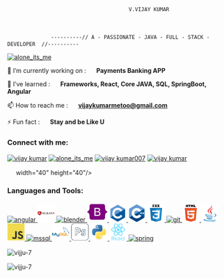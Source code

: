                                            V.VIJAY KUMAR                            
                                                                     
                                                                     
                                                                    
                  ----------// A - PASSIONATE - JAVA - FULL - STACK - DEVELOPER  //----------
                                                                         
                                                                         
                                                              

<p align="left"> <a href="https://twitter.com/alone_its_me" target="blank"><img src="https://img.shields.io/twitter/follow/alone_its_me?logo=twitter&style=for-the-badge" alt="alone_its_me" /></a> </p>

🔭 I’m currently working on : &nbsp;&nbsp;&nbsp;&nbsp;   **Payments Banking APP**

🌱 I’ve learned : &nbsp;&nbsp;&nbsp;&nbsp; **Frameworks, React, Core JAVA, SQL, SpringBoot, Angular**

📫 How to reach me :  &nbsp;&nbsp;&nbsp;&nbsp;  **vijaykumarmetoo@gmail.com**

⚡ Fun fact :  &nbsp;&nbsp;&nbsp;&nbsp; **Stay and be Like U**

<h3 align="left">Connect with me:</h3>
<p align="left">
<a href="https://codepen.io/vijay kumar" target="blank"><img align="center" src="https://raw.githubusercontent.com/rahuldkjain/github-profile-readme-generator/master/src/images/icons/Social/codepen.svg" alt="vijay kumar" height="30" width="40" /></a>
<a href="https://twitter.com/alone_its_me" target="blank"><img align="center" src="https://raw.githubusercontent.com/rahuldkjain/github-profile-readme-generator/master/src/images/icons/Social/twitter.svg" alt="alone_its_me" height="30" width="40" /></a>
<a href="https://linkedin.com/in/vijay kumar007" target="blank"><img align="center" src="https://raw.githubusercontent.com/rahuldkjain/github-profile-readme-generator/master/src/images/icons/Social/linked-in-alt.svg" alt="vijay kumar007" height="30" width="40" /></a>
<a href="https://www.hackerrank.com/vijay kumar" target="blank"><img align="center" src="https://raw.githubusercontent.com/rahuldkjain/github-profile-readme-generator/master/src/images/icons/Social/hackerrank.svg" alt="vijay kumar" height="30" width="40" /></a>
</p>
<img src="http://www.w3.org/2000/svg" width="16" height="16" fill="currentColor" class="bi bi-bootstrap-fill" viewBox="0 0 16 16"> width="40" height="40"/>
<h3 align="left">Languages and Tools:</h3>
<p align="left"> <a href="https://angular.io" target="_blank" rel="noreferrer"> <img src="https://angular.io/assets/images/logos/angular/angular.svg" alt="angular" width="40" height="40"/> </a> <a href="https://angular.io" target="_blank" rel="noreferrer"> <img src="https://raw.githubusercontent.com/devicons/devicon/master/icons/angularjs/angularjs-original-wordmark.svg" alt="angularjs" width="40" height="40"/> </a> <a href="https://www.blender.org/" target="_blank" rel="noreferrer"> <img src="https://download.blender.org/branding/community/blender_community_badge_white.svg" alt="blender" width="40" height="40"/> </a> <a href="https://getbootstrap.com" target="_blank" rel="noreferrer"> <svg xmlns="http://www.w3.org/2000/svg" viewBox="0 0 576 512" id="IconChangeColor" height="46" width="46"><path d="M333.5 201.4c0-22.1-15.6-34.3-43-34.3h-50.4v71.2h42.5C315.4 238.2 333.5 225 333.5 201.4zM517 188.6c-9.5-30.9-10.9-68.8-9.8-98.1c1.1-30.5-22.7-58.5-54.7-58.5H123.7c-32.1 0-55.8 28.1-54.7 58.5c1 29.3-.3 67.2-9.8 98.1c-9.6 31-25.7 50.6-52.2 53.1v28.5c26.4 2.5 42.6 22.1 52.2 53.1c9.5 30.9 10.9 68.8 9.8 98.1c-1.1 30.5 22.7 58.5 54.7 58.5h328.7c32.1 0 55.8-28.1 54.7-58.5c-1-29.3 .3-67.2 9.8-98.1c9.6-31 25.7-50.6 52.1-53.1v-28.5C542.7 239.2 526.5 219.6 517 188.6zM300.2 375.1h-97.9V136.8h97.4c43.3 0 71.7 23.4 71.7 59.4c0 25.3-19.1 47.9-43.5 51.8v1.3c33.2 3.6 55.5 26.6 55.5 58.3C383.4 349.7 352.1 375.1 300.2 375.1zM290.2 266.4h-50.1v78.4h52.3c34.2 0 52.3-13.7 52.3-39.5C344.7 279.6 326.1 266.4 290.2 266.4z" id="mainIconPathAttribute" fill="purple" filter="url(#shadow)"></path><filter id="shadow"><feDropShadow id="shadowValue" stdDeviation=".5" dx="0" dy="0" flood-color="black"></feDropShadow></filter></svg> </a> <a href="https://www.cprogramming.com/" target="_blank" rel="noreferrer"> <img src="https://raw.githubusercontent.com/devicons/devicon/master/icons/c/c-original.svg" alt="c" width="40" height="40"/> </a> <a href="https://www.w3schools.com/cpp/" target="_blank" rel="noreferrer"> <img src="https://raw.githubusercontent.com/devicons/devicon/master/icons/cplusplus/cplusplus-original.svg" alt="cplusplus" width="40" height="40"/> </a> <a href="https://www.w3schools.com/css/" target="_blank" rel="noreferrer"> <img src="https://raw.githubusercontent.com/devicons/devicon/master/icons/css3/css3-original-wordmark.svg" alt="css3" width="40" height="40"/> </a> <a href="https://git-scm.com/" target="_blank" rel="noreferrer"> <img src="https://www.vectorlogo.zone/logos/git-scm/git-scm-icon.svg" alt="git" width="40" height="40"/> </a> <a href="https://www.w3.org/html/" target="_blank" rel="noreferrer"> <img src="https://raw.githubusercontent.com/devicons/devicon/master/icons/html5/html5-original-wordmark.svg" alt="html5" width="40" height="40"/> </a> <a href="https://www.java.com" target="_blank" rel="noreferrer"> <img src="https://raw.githubusercontent.com/devicons/devicon/master/icons/java/java-original.svg" alt="java" width="40" height="40"/> </a> <a href="https://developer.mozilla.org/en-US/docs/Web/JavaScript" target="_blank" rel="noreferrer"> <img src="https://raw.githubusercontent.com/devicons/devicon/master/icons/javascript/javascript-original.svg" alt="javascript" width="40" height="40"/> </a> <a href="https://www.microsoft.com/en-us/sql-server" target="_blank" rel="noreferrer"> <img src="https://www.svgrepo.com/show/303229/microsoft-sql-server-logo.svg" alt="mssql" width="40" height="40"/> </a> <a href="https://www.mysql.com/" target="_blank" rel="noreferrer"> <img src="https://raw.githubusercontent.com/devicons/devicon/master/icons/mysql/mysql-original-wordmark.svg" alt="mysql" width="40" height="40"/> </a> <a href="https://www.photoshop.com/en" target="_blank" rel="noreferrer"> <img src="https://raw.githubusercontent.com/devicons/devicon/master/icons/photoshop/photoshop-line.svg" alt="photoshop" width="40" height="40"/> </a> <a href="https://www.python.org" target="_blank" rel="noreferrer"> <img src="https://raw.githubusercontent.com/devicons/devicon/master/icons/python/python-original.svg" alt="python" width="40" height="40"/> </a> <a href="https://reactjs.org/" target="_blank" rel="noreferrer"> <img src="https://raw.githubusercontent.com/devicons/devicon/master/icons/react/react-original-wordmark.svg" alt="react" width="40" height="40"/> </a> <a href="https://spring.io/" target="_blank" rel="noreferrer"> <img src="https://www.vectorlogo.zone/logos/springio/springio-icon.svg" alt="spring" width="40" height="40"/> </a> </p>

<p><img align="center" src="https://github-readme-stats.vercel.app/api/top-langs?username=vijju-7&show_icons=true&locale=en&layout=compact" alt="vijju-7" /></p>

<p><img align="center" src="https://github-readme-streak-stats.herokuapp.com/?user=vijju-7&" alt="vijju-7" /></p>


                                                                        
         
